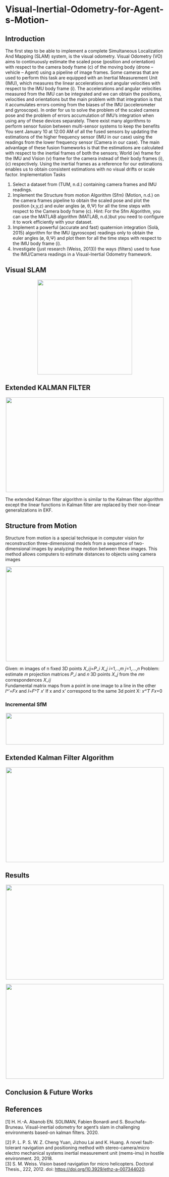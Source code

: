 # Visual-Inertial-Odometry-for-Agent-s-Motion-
## Introduction

The first step to be able to implement a complete Simultaneous Localization And Mapping
(SLAM) system, is the visual odometry. Visual Odometry (VO) aims to continuously estimate
the scaled pose (position and orientation) with respect to the camera body frame (c) of the
moving body (drone – vehicle – Agent) using a pipeline of image frames. Some cameras that
are used to perform this task are equipped with an Inertial Measurement Unit (IMU), which
measures the linear accelerations and angular velocities with respect to the IMU body frame (i).
The accelerations and angular velocities measured from the IMU can be integrated and we can
obtain the positions, velocities and orientations but the main problem with that integration is
that it accumulates errors coming from the biases of the IMU (accelerometer and gyroscope).
In order for us to solve the problem of the scaled camera pose and the problem of errors
accumulation of IMU’s integration when using any of these devices separately. There exist
many algorithms to perform sensor fusion between multi-sensor systems to keep the benefits
You sent January 10 at 12:00 AM
of all the fused sensors by updating the estimations of the higher frequency sensor (IMU in our
case) using the readings from the lower frequency sensor (Camera in our case).
The main advantage of these fusion frameworks is that the estimations are calculated with
respect to the inertial frames of both the sensors; World (w) frame for the IMU and Vision (v)
frame for the camera instead of their body frames (i), (c) respectively. Using the inertial frames
as a reference for our estimations enables us to obtain consistent estimations with no visual
drifts or scale factor.
Implementation Tasks
1. Select a dataset from (TUM, n.d.) containing camera frames and IMU readings.
2. Implement the Structure from motion Algorithm (Sfm) (Motion, n.d.) on the camera frames
pipeline to obtain the scaled pose and plot the position (x,y,z) and euler angles (ø, θ,Ψ) for all
the time steps with respect to the Camera body frame (c).
Hint: For the Sfm Algorithm, you can use the MATLAB algorithm (MATLAB, n.d.)but you need
to configure it to work efficiently with your dataset.
3. Implement a powerful (accurate and fast) quaternion integration (Solà, 2015) algorithm for
the IMU (gyroscope) readings only to obtain the euler angles (ø, θ,Ψ) and plot them for all the
time steps with respect to the IMU body frame (i).
4. Investigate (just research (Weiss, 2013)) the ways (filters) used to fuse the IMU/Camera
readings in a Visual-Inertial Odometry framework.

## Visual SLAM

<p align="center">
  <img width="300" height="300" src="https://user-images.githubusercontent.com/47057759/105985611-f74abd80-609b-11eb-8ebb-63ddc0f83bba.png">
</p>

## Extended KALMAN FILTER
<p align="center">
  <img width="500" height="300" src="https://user-images.githubusercontent.com/47057759/105985300-94592680-609b-11eb-8f37-dfc648e11d0b.png">
</p>
The extended Kalman filter algorithm is similar to the Kalman filter algorithm except the linear functions in Kalman filter are replaced by their non-linear generalizations in EKF.

## Structure from Motion

Structure from motion is a special technique in computer vision for reconstruction
three-dimensional models from a sequence of two-dimensional images by analyzing the
motion between these images. This method allows computers to estimate distances to
objects using camera images

<p align="center">
  <img width="500" height="300" src="https://user-images.githubusercontent.com/47057759/105987535-b1dbbf80-609e-11eb-94a1-043289d6e0d6.png">
</p>
Given: m images of n fixed 3D points
𝑋_𝑖𝑗=𝑃_𝑖 𝑋_𝑗       𝑖=1,..,𝑚   𝑗=1,…,𝑛
Problem: estimate 𝑚  projection matrices 𝑃_𝑖 and 𝑛 3D points 𝑋_𝑗 from the 𝑚𝑛 correspondences 𝑋_𝑖𝑗 <br>
Fundamental matrix maps from a point in one image to a line in the other 𝐼^′=𝐹𝑥 and 𝐼=𝐹^𝑇 𝑥′
If x and x’ correspond to the same 3d point X:  𝑥^′𝑇 𝐹𝑥=0

### Incremental SfM

<p align="center">
  <img width="500" height="100" src="https://user-images.githubusercontent.com/47057759/105987774-0b43ee80-609f-11eb-94a6-1c4487ed53d4.png">
</p>

## Extended Kalman Filter Algorithm

<p align="center">
  <img width="500" height="300" src="https://user-images.githubusercontent.com/47057759/105988072-6ece1c00-609f-11eb-901d-7f568ed5222c.png">
</p>

## Results
<p align="center">
  <img width="500" height="300" src="https://user-images.githubusercontent.com/47057759/111087723-73517580-8523-11eb-9dc3-1ea8638f14a2.png">
</p>

<p align="center">
  <img width="500" height="300" src="https://user-images.githubusercontent.com/47057759/111087758-a3991400-8523-11eb-8289-a50bdf3a77b5.png">
</p>

## Conclusion & Future Works

## References
[1] H. H.-A. Abanob EN. SOLIMAN, Fabien Bonardi and S. Bouchafa-Bruneau. Visual-inertial
odometry for agent’s slam in challenging environments based-on kalman filters. 2020.<br>

[2] P. L. P. S. W. Z. Cheng Yuan, Jizhou Lai and K. Huang. A novel fault-tolerant navigation and
positioning method with stereo-camera/micro electro mechanical systems inertial measurement
unit (mems-imu) in hostile environment. 20, 2018. <br>
[3] S. M. Weiss. Vision based navigation for micro helicopters. Doctoral Thesis., 222, 2012. doi:
https://doi.org/10.3929/ethz-a-007344020.
